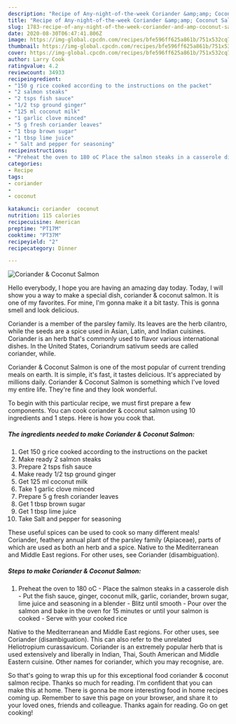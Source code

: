```yaml
---
description: "Recipe of Any-night-of-the-week Coriander &amp;amp; Coconut Salmon"
title: "Recipe of Any-night-of-the-week Coriander &amp;amp; Coconut Salmon"
slug: 1783-recipe-of-any-night-of-the-week-coriander-and-amp-coconut-salmon
date: 2020-08-30T06:47:41.806Z
image: https://img-global.cpcdn.com/recipes/bfe596ff625a861b/751x532cq70/coriander-coconut-salmon-recipe-main-photo.jpg
thumbnail: https://img-global.cpcdn.com/recipes/bfe596ff625a861b/751x532cq70/coriander-coconut-salmon-recipe-main-photo.jpg
cover: https://img-global.cpcdn.com/recipes/bfe596ff625a861b/751x532cq70/coriander-coconut-salmon-recipe-main-photo.jpg
author: Larry Cook
ratingvalue: 4.2
reviewcount: 34933
recipeingredient:
- "150 g rice cooked according to the instructions on the packet"
- "2 salmon steaks"
- "2 tsps fish sauce"
- "1/2 tsp ground ginger"
- "125 ml coconut milk"
- "1 garlic clove minced"
- "5 g fresh coriander leaves"
- "1 tbsp brown sugar"
- "1 tbsp lime juice"
- " Salt and pepper for seasoning"
recipeinstructions:
- "Preheat the oven to 180 oC Place the salmon steaks in a casserole dish Put the fish sauce, ginger, coconut milk, garlic, coriander, brown sugar, lime juice and seasoning in a blender Blitz until smooth Pour over the salmon and bake in the oven for 15 minutes or until your salmon is cooked Serve with your cooked rice"
categories:
- Recipe
tags:
- coriander
- 
- coconut

katakunci: coriander  coconut 
nutrition: 115 calories
recipecuisine: American
preptime: "PT17M"
cooktime: "PT37M"
recipeyield: "2"
recipecategory: Dinner

---
```



![Coriander &amp; Coconut Salmon](https://img-global.cpcdn.com/recipes/bfe596ff625a861b/751x532cq70/coriander-coconut-salmon-recipe-main-photo.jpg)

Hello everybody, I hope you are having an amazing day today. Today, I will show you a way to make a special dish, coriander &amp; coconut salmon. It is one of my favorites. For mine, I'm gonna make it a bit tasty. This is gonna smell and look delicious.

Coriander is a member of the parsley family. Its leaves are the herb cilantro, while the seeds are a spice used in Asian, Latin, and Indian cuisines. Coriander is an herb that&#39;s commonly used to flavor various international dishes. In the United States, Coriandrum sativum seeds are called coriander, while.

Coriander &amp; Coconut Salmon is one of the most popular of current trending meals on earth. It is simple, it's fast, it tastes delicious. It's appreciated by millions daily. Coriander &amp; Coconut Salmon is something which I've loved my entire life. They're fine and they look wonderful.


To begin with this particular recipe, we must first prepare a few components. You can cook coriander &amp; coconut salmon using 10 ingredients and 1 steps. Here is how you cook that.

<!--inarticleads1-->

##### The ingredients needed to make Coriander &amp; Coconut Salmon:

1. Get 150 g rice cooked according to the instructions on the packet
1. Make ready 2 salmon steaks
1. Prepare 2 tsps fish sauce
1. Make ready 1/2 tsp ground ginger
1. Get 125 ml coconut milk
1. Take 1 garlic clove minced
1. Prepare 5 g fresh coriander leaves
1. Get 1 tbsp brown sugar
1. Get 1 tbsp lime juice
1. Take  Salt and pepper for seasoning


These useful spices can be used to cook so many different meals! Coriander, feathery annual plant of the parsley family (Apiaceae), parts of which are used as both an herb and a spice. Native to the Mediterranean and Middle East regions. For other uses, see Coriander (disambiguation). 

<!--inarticleads2-->

##### Steps to make Coriander &amp; Coconut Salmon:

1. Preheat the oven to 180 oC - Place the salmon steaks in a casserole dish - Put the fish sauce, ginger, coconut milk, garlic, coriander, brown sugar, lime juice and seasoning in a blender - Blitz until smooth - Pour over the salmon and bake in the oven for 15 minutes or until your salmon is cooked - Serve with your cooked rice


Native to the Mediterranean and Middle East regions. For other uses, see Coriander (disambiguation). This can also refer to the unrelated Heliotropium curassavicum. Coriander is an extremely popular herb that is used extensively and liberally in Indian, Thai, South American and Middle Eastern cuisine. Other names for coriander, which you may recognise, are. 

So that's going to wrap this up for this exceptional food coriander &amp; coconut salmon recipe. Thanks so much for reading. I'm confident that you can make this at home. There is gonna be more interesting food in home recipes coming up. Remember to save this page on your browser, and share it to your loved ones, friends and colleague. Thanks again for reading. Go on get cooking!
